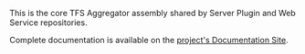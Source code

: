 This is the core TFS Aggregator assembly shared by Server Plugin and Web Service repositories.

Complete documentation is available on the [project's Documentation Site](https://tfsaggregator.github.io/).
